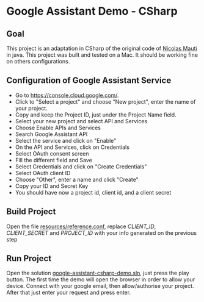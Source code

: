 # Google Assistant Demo - CSharp

## Goal

This project is an adaptation in CSharp of the original code of [Nicolas Mauti](https://github.com/mautini/google-assistant-java-demo) in java.
This project was built and tested on a Mac. It should be working fine on others configurations.

## Configuration of Google Assistant Service

  * Go to https://console.cloud.google.com/.
  * Click to "Select a project" and choose "New project", enter the name of your project.
  * Copy and keep the Project ID, just under the Project Name field.
  * Select your new project and select API and Services
  * Choose Enable APIs and Services
  * Search Google Assistant API
  * Select the service and click on "Enable"
  * On the API and Services, click on Credentials
  * Select OAuth consent screen
  * Fill the different field and Save
  * Select Credentials and click on "Create Credentials"
  * Select OAuth client ID
  * Choose "Other", enter a name and click "Create"
  * Copy your ID and Secret Key
  * You should have now a project id, client id, and a client secret

## Build Project

Open the file [resources/reference.conf](https://github.com/wolfviking0/google-assistant-csharp-demo/blob/master/resources/reference.conf), replace *CLIENT_ID*, *CLIENT_SECRET* and *PROJECT_ID* with your info generated on the previous step

## Run Project

Open the solution [google-assistant-csharp-demo.sln](https://github.com/wolfviking0/google-assistant-csharp-demo/blob/master/google-assistant-csharp-demo.sln), just press the play button.
The first time the demo will open the browser in order to allow your device.
Connect with your google email, then allow/authorise your project.
After that just enter your request and press enter.

